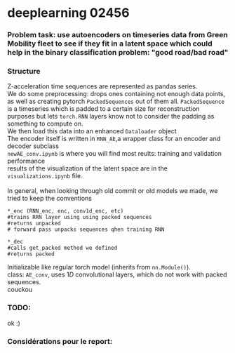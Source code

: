 # deeplearning 02456

### Problem task: use autoencoders on timeseries data from Green Mobility fleet to see if they fit in a latent space which could help in the binary classification problem: "good road/bad road"
### Structure
Z-acceleration time sequences are represented as pandas series.<br>
We do some preprocessing: drops ones containing not enough data points, as well as creating pytorch `PackedSequences` out of them all. `PackedSequence` is a timeseries which is padded to a certain size for reconstruction purposes but lets `torch.RNN` layers know not to consider the padding as something to compute on.<br>
We then load this data into an enhanced `Dataloader` object<br>
The encoder itself is written in `RNN_AE`,a wrapper class for an encoder and decoder subclass<br>
`newAE_conv.ipynb` is where you will find most reults: training and validation performance<br>
results of the visualization of the latent space are in the `visualizations.ipynb` file.
<br><br>
In general, when looking through old commit or old models we made, we tried to keep the conventions
```
*_enc (RNN_enc, enc, conv1d_enc, etc)
#trains RRN layer using using packed sequences
#returns unpacked
# forward pass unpacks sequences qhen training RNN
```

```
*_dec
#calls get_packed method we defined 
#returns packed
```
Initializable like regular torch model (inherits from `nn.Module()`).<br>
class: `AE_conv`, uses $1D$ convolutional layers, which do not work with packed sequences. 
<br>couckou
### TODO:
ok :)
### Considérations pour le report:


